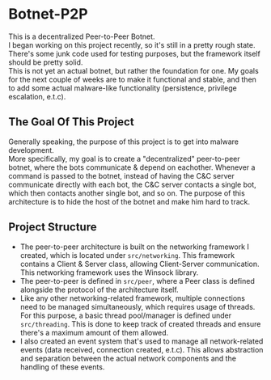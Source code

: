 # Botnet-P2P
This is a decentralized Peer-to-Peer Botnet.  
I began working on this project recently, so it's still in a pretty rough state. There's some junk code used for testing purposes, but the framework itself should be pretty solid.  
This is not yet an actual botnet, but rather the foundation for one. My goals for the next couple of weeks are to make it functional and stable, and then to add some actual malware-like functionality (persistence, privilege escalation, e.t.c).

## The Goal Of This Project
Generally speaking, the purpose of this project is to get into malware development.  
More specifically, my goal is to create a "decentralized" peer-to-peer botnet, where the bots communicate & depend on eachother. Whenever a command is passed to the botnet, instead of having the C&C server communicate directly with each bot, the C&C server contacts a single bot, which then contacts another single bot, and so on.
The purpose of this architecture is to hide the host of the botnet and make him hard to track.

## Project Structure
* The peer-to-peer architecture is built on the networking framework I created, which is located under `src/networking`. This framework contains a Client & Server class, allowing Client-Server communication.  
This networking framework uses the Winsock library.
* The peer-to-peer is defined in `src/peer`, where a Peer class is defined alongside the protocol of the architecture itself.
* Like any other networking-related framework, multiple connections need to be managed simultaneously, which requires usage of threads. For this purpose, a basic thread pool/manager is defined under `src/threading`. This is done to keep track of created threads and ensure there's a maximum amount of them allowed.
* I also created an event system that's used to manage all network-related events (data received, connection created, e.t.c). This allows abstraction and separation between the actual network components and the handling of these events.
